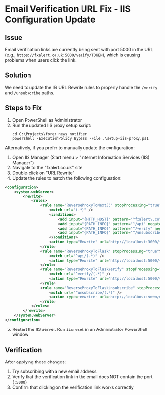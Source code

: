 # Email Verification URL Fix - IIS Configuration Update

## Issue
Email verification links are currently being sent with port 5000 in the URL (e.g., `https://fxalert.co.uk:5000/verify/TOKEN`), which is causing problems when users click the link.

## Solution
We need to update the IIS URL Rewrite rules to properly handle the `/verify` and `/unsubscribe` paths.

## Steps to Fix

1. Open PowerShell as Administrator
2. Run the updated IIS proxy setup script:
   ```
   cd C:\Projects\forex_news_notifier
   powershell -ExecutionPolicy Bypass -File .\setup-iis-proxy.ps1
   ```

Alternatively, if you prefer to manually update the configuration:

1. Open IIS Manager (Start menu > "Internet Information Services (IIS) Manager")
2. Navigate to the "fxalert.co.uk" site
3. Double-click on "URL Rewrite"
4. Update the rules to match the following configuration:

```xml
<configuration>
    <system.webServer>
        <rewrite>
            <rules>
                <rule name="ReverseProxyToNextJS" stopProcessing="true">
                    <match url="(.*)" />
                    <conditions>
                        <add input="{HTTP_HOST}" pattern="^fxalert\.co\.uk$" />
                        <add input="{PATH_INFO}" pattern="^/api" negate="true" />
                        <add input="{PATH_INFO}" pattern="^/verify" negate="true" />
                        <add input="{PATH_INFO}" pattern="^/unsubscribe" negate="true" />
                    </conditions>
                    <action type="Rewrite" url="http://localhost:3000/{R:1}" />
                </rule>
                <rule name="ReverseProxyToFlask" stopProcessing="true">
                    <match url="^api/(.*)" />
                    <action type="Rewrite" url="http://localhost:5000/{R:1}" />
                </rule>
                <rule name="ReverseProxyToFlaskVerify" stopProcessing="true">
                    <match url="^verify/(.*)" />
                    <action type="Rewrite" url="http://localhost:5000/verify/{R:1}" />
                </rule>
                <rule name="ReverseProxyToFlaskUnsubscribe" stopProcessing="true">
                    <match url="^unsubscribe/(.*)" />
                    <action type="Rewrite" url="http://localhost:5000/unsubscribe/{R:1}" />
                </rule>
            </rules>
        </rewrite>
    </system.webServer>
</configuration>
```

5. Restart the IIS server: Run `iisreset` in an Administrator PowerShell window

## Verification
After applying these changes:
1. Try subscribing with a new email address
2. Verify that the verification link in the email does NOT contain the port (`:5000`)
3. Confirm that clicking on the verification link works correctly 